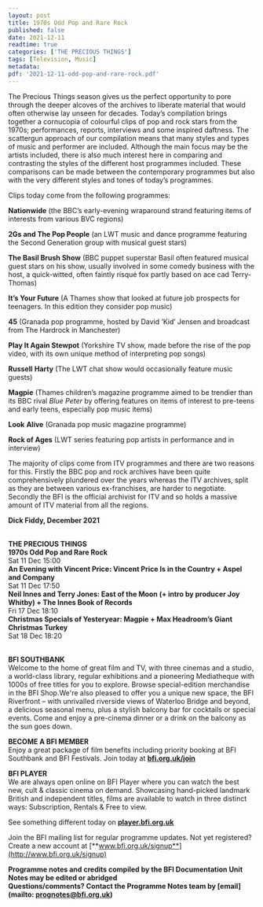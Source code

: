 ```yaml
---
layout: post
title: 1970s Odd Pop and Rare Rock
published: false
date: 2021-12-11
readtime: true
categories: ['THE PRECIOUS THINGS']
tags: [Television, Music]
metadata: 
pdf: '2021-12-11-odd-pop-and-rare-rock.pdf'
---
```


The Precious Things season gives us the perfect opportunity to pore through the deeper alcoves of the archives to liberate material that would often otherwise lay unseen for decades. Today’s compilation brings together a cornucopia of colourful clips of pop and rock stars from the 1970s; performances, reports, interviews and some inspired daftness. The scattergun approach of our compilation means that many styles and types of music and performer are included. Although the main focus may be the artists included, there is also much interest here in comparing and contrasting the styles of the different host programmes included. These comparisons can be made between the contemporary programmes but also with the very different styles and tones of today’s programmes.

Clips today come from the following programmes:

**Nationwide** (the BBC’s early-evening wraparound strand featuring items of interests from various BVC regions)

**2Gs and The Pop People** (an LWT music and dance programme featuring the Second Generation group with musical guest stars)

**The Basil Brush Show** (BBC puppet superstar Basil often featured musical guest stars on his show, usually involved in some comedy business with the host, a quick-witted, often faintly risqué fox partly based on ace cad  Terry-Thomas)

**It’s Your Future** (A Thames show that looked at future job prospects for teenagers. In this edition they consider pop music)

**45** (Granada pop programme, hosted by David ‘Kid’ Jensen and broadcast from The Hardrock in Manchester)

**Play It Again Stewpot** (Yorkshire TV show, made before the rise of the pop video, with its own unique method of interpreting pop songs)

**Russell**  **Harty**  (The LWT chat show would occasionally feature music guests)

**Magpie** (Thames children’s magazine programme aimed to be trendier than its BBC rival _Blue Peter_ by offering features on items of interest to pre-teens and early teens, especially pop music items)

**Look**  **Alive** (Granada pop music magazine programme)

**Rock of Ages** (LWT series featuring pop artists in performance and in interview)

The majority of clips come from ITV programmes and there are two reasons for this. Firstly the BBC pop and rock archives have been quite comprehensively plundered over the years whereas the ITV archives, split as they are between various ex-franchises, are harder to negotiate. Secondly the BFI is the official archivist for ITV and so holds a massive amount of ITV material from all  the regions.

**Dick Fiddy, December 2021**
<br><br>

**THE PRECIOUS THINGS**<br>
**1970s Odd Pop and Rare Rock**<br>
Sat 11 Dec 15:00<br>
**An Evening with Vincent Price: Vincent Price Is in the Country + Aspel and Company**<br>
Sat 11 Dec 17:50<br>
**Neil Innes and Terry Jones: East of the Moon (+ intro by producer Joy Whitby) + The Innes Book of Records**<br>
Fri 17 Dec 18:10<br>
**Christmas Specials of Yesteryear: Magpie  + Max Headroom’s Giant Christmas Turkey**<br>
Sat 18 Dec 18:20<br>
<br>

**BFI SOUTHBANK**  
Welcome to the home of great film and TV, with three cinemas and a studio, a world-class library, regular exhibitions and a pioneering Mediatheque with 1000s of free titles for you to explore. Browse special-edition merchandise in the BFI Shop.We&#39;re also pleased to offer you a unique new space, the BFI Riverfront – with unrivalled riverside views of Waterloo Bridge and beyond, a delicious seasonal menu, plus a stylish balcony bar for cocktails or special events. Come and enjoy a pre-cinema dinner or a drink on the balcony as the sun goes down.  

**BECOME A BFI MEMBER**  
Enjoy a great package of film benefits including priority booking at BFI Southbank and BFI Festivals. Join today at [**bfi.org.uk/join**](http://www.bfi.org.uk/join)  

**BFI PLAYER**  
 We are always open online on BFI Player where you can watch the best new, cult &amp; classic cinema on demand. Showcasing hand-picked landmark British and independent titles, films are available to watch in three distinct ways: Subscription, Rentals &amp; Free to view.  

See something different today on [**player.bfi.org.uk**](https://player.bfi.org.uk)  

Join the BFI mailing list for regular programme updates. Not yet registered? Create a new account at [**www.bfi.org.uk/signup**](http://www.bfi.org.uk/signup)

**Programme notes and credits compiled by the BFI Documentation Unit  
Notes may be edited or abridged  
Questions/comments? Contact the Programme Notes team by [email](mailto: prognotes@bfi.org.uk)**

<!--stackedit_data:
eyJoaXN0b3J5IjpbLTgwNDA1NTA5MF19
-->
